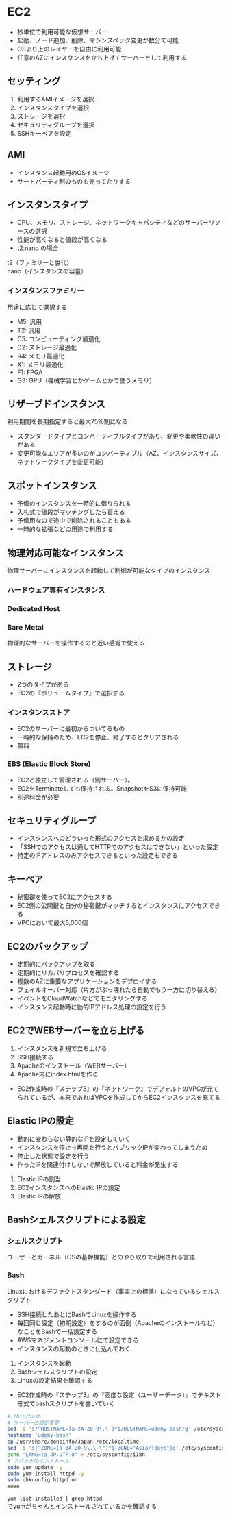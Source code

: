 # EC2

- 秒単位で利用可能な仮想サーバー
- 起動、ノード追加、削除、マシンスペック変更が数分で可能
- OSより上のレイヤーを自由に利用可能
- 任意のAZにインスタンスを立ち上げてサーバーとして利用する

## セッティング

1. 利用するAMIイメージを選択
2. インスタンスタイプを選択
3. ストレージを選択
4. セキュリティグループを選択
5. SSHキーペアを設定

## AMI

- インスタンス起動用のOSイメージ
- サードパーティ制のものも売ってたりする

## インスタンスタイプ

- CPU、メモリ、ストレージ、ネットワークキャパシティなどのサーバーリソースの選択
- 性能が高くなると値段が高くなる
- t2.nano の場合

t2（ファミリーと世代）  
nano（インスタンスの容量）

### インスタンスファミリー

用途に応じて選択する

- M5: 汎用
- T2: 汎用
- C5: コンピューティング最適化
- D2: ストレージ最適化
- R4: メモリ最適化
- X1: メモリ最適化
- F1: FPGA
- G3: GPU（機械学習とかゲームとかで使うメモリ）

## リザーブドインスタンス

利用期間を長期指定すると最大75％割になる

- スタンダードタイプとコンバーティブルタイプがあり、変更や柔軟性の違いがある
- 変更可能なエリアが多いのがコンバーティブル（AZ、インスタンスサイズ、ネットワークタイプを変更可能）

## スポットインスタンス

- 予備のインスタンスを一時的に借りられる
- 入札式で値段がマッチングしたら買える
- 予備用なので途中で削除されることもある
- 一時的な拡張などの用途で利用する

## 物理対応可能なインスタンス

物理サーバーにインスタンスを起動して制御が可能なタイプのインスタンス

### ハードウェア専有インスタンス

### Dedicated Host

### Bare Metal

物理的なサーバーを操作するのと近い感覚で使える

## ストレージ

- 2つのタイプがある
- EC2の『ボリュームタイプ』で選択する

### インスタンスストア

- EC2のサーバーに最初からついてるもの
- 一時的な保持のため、EC2を停止、終了するとクリアされる
- 無料

### EBS (Elastic Block Store)

- EC2と独立して管理される（別サーバー）。
- EC2をTerminateしても保持される。SnapshotをS3に保持可能
- 別途料金が必要

## セキュリティグループ

- インスタンスへのどういった形式のアクセスを求めるかの設定
- 「SSHでのアクセスは通してHTTPでのアクセスはできない」といった設定
- 特定のIPアドレスのみアクセスできるといった設定もできる

## キーペア

- 秘密鍵を使ってEC2にアクセスする
- EC2側の公開鍵と自分の秘密鍵がマッチするとインスタンスにアクセスできる
- VPCにおいて最大5,000個

## EC2のバックアップ

- 定期的にバックアップを取る
- 定期的にリカバリプロセスを確認する
- 複数のAZに重要なアプリケーションをデプロイする
- フェイルオーバー対応（片方がぶっ壊れたら自動でもう一方に切り替える）
- イベントをCloudWatchなどでモニタリングする
- インスタンス起動時に動的IPアドレス処理の設定を行う

## EC2でWEBサーバーを立ち上げる

1. インスタンスを新規で立ち上げる
2. SSH接続する
3. Apacheのインストール（WEBサーバー）
4. Apache内にindex.htmlを作る

- EC2作成時の『ステップ3』の『ネットワーク』でデフォルトのVPCが充てられているが、本来であればVPCを作成してからEC2インスタンスを充てる

## Elastic IPの設定

- 動的に変わらない静的なIPを設定していく
- インスタンスを停止->再開を行うとパブリックIPが変わってしまうため
- 停止した状態で設定を行う
- 作ったIPを関連付けしないで解放していると料金が発生する

1. Elastic IPの割当
2. EC2インスタンスへのElastic IPの設定
3. Elastic IPの解放

## Bashシェルスクリプトによる設定

### シェルスクリプト

ユーザーとカーネル（OSの基幹機能）とのやり取りで利用される言語

### Bash

Linuxにおけるデファクトスタンダード（事実上の標準）になっているシェルスクリプト

- SSH接続したあとにBashでLinuxを操作する
- 毎回同じ設定（初期設定）をするのが面倒（Apacheのインストールなど）なことをBashで一括設定する
- AWSマネジメントコンソールにて設定できる
- インスタンスの起動のときに仕込んでおく

1. インスタンスを起動
2. Bashシェルスクリプトの設定
3. Linuxの設定結果を確認する

- EC2作成時の『ステップ3』の『高度な設定（ユーザーデータ）』でテキスト形式でbashスクリプトを書いていく

```bash
#!/bin/bash
# サーバーの設定変更
sed -i 's/^HOSTNAME=[a-zA-Z0-9\.\-]*$/HOSTNAME=udemy-bash/g' /etc/sysconfig/network
hostname 'udemy-bash'
cp /usr/share/zoneinfo/Japan /etc/localtime
sed -i 's|^ZONE=[a-zA-Z0-9\.\-\"]*$|ZONE="Asia/Tokyo"|g' /etc/sysconfig/clock
echo "LANG=ja_JP.UTF-8" > /etc/sysconfig/i18n
# アパッチのインストール
sudo yum update -y
sudo yum install httpd -y 
sudo chkconfig httpd on
====
```

`yum list installed | grep httpd`  
でyumがちゃんとインストールされているかを確認する
